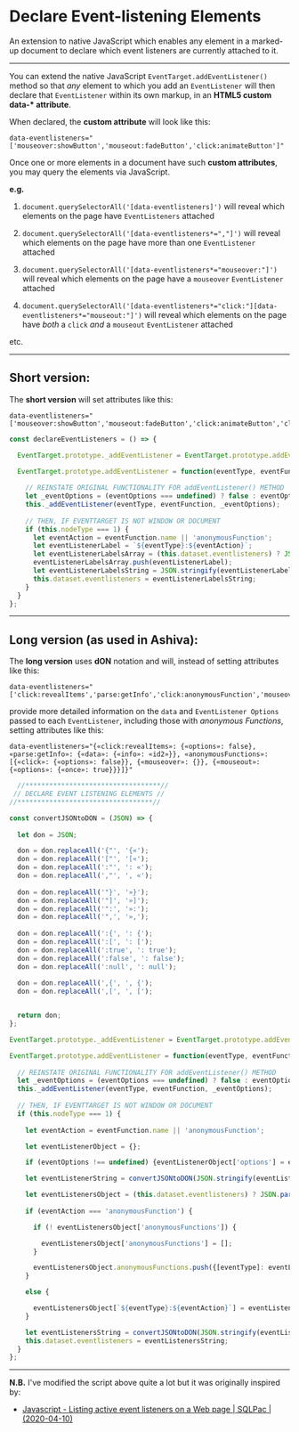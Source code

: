 # Declare Event-listening Elements
An extension to native JavaScript which enables any element in a marked-up document to declare which event listeners are currently attached to it.
________

You can extend the native JavaScript `EventTarget.addEventListener()` method so that *any* element to which you add an `EventListener` will then declare that `EventListener` within its own markup, in an **HTML5 custom data-\* attribute**.

When declared, the **custom attribute** will look like this:

    data-eventlisteners="['mouseover:showButton','mouseout:fadeButton','click:animateButton']"

Once one or more elements in a document have such **custom attributes**, you may query the elements via JavaScript.

**e.g.**

 1. `document.querySelectorAll('[data-eventlisteners]')` will reveal which elements on the page have `EventListeners` attached

 2. `document.querySelectorAll('[data-eventlisteners*=","]')` will reveal which elements on the page have more than one `EventListener` attached

 3. `document.querySelectorAll('[data-eventlisteners*="mouseover:"]')` will reveal which elements on the page have a `mouseover` `EventListener` attached

 4. `document.querySelectorAll('[data-eventlisteners*="click:"][data-eventlisteners*="mouseout:"]')` will reveal which elements on the page have *both* a `click` *and* a `mouseout` `EventListener` attached

etc.

_______

## Short version:
The **short version** will set attributes like this:

    data-eventlisteners="['mouseover:showButton','mouseout:fadeButton','click:animateButton','click:anonymousFunction']"

```js
const declareEventListeners = () => {

  EventTarget.prototype._addEventListener = EventTarget.prototype.addEventListener;

  EventTarget.prototype.addEventListener = function(eventType, eventFunction, eventOptions) {
  
    // REINSTATE ORIGINAL FUNCTIONALITY FOR addEventListener() METHOD
    let _eventOptions = (eventOptions === undefined) ? false : eventOptions;
    this._addEventListener(eventType, eventFunction, _eventOptions);
   
    // THEN, IF EVENTTARGET IS NOT WINDOW OR DOCUMENT
    if (this.nodeType === 1) {
      let eventAction = eventFunction.name || 'anonymousFunction';
      let eventListenerLabel = `${eventType}:${eventAction}`;
      let eventListenerLabelsArray = (this.dataset.eventlisteners) ? JSON.parse(this.dataset.eventlisteners.replaceAll( "'", '"')) : [];
      eventListenerLabelsArray.push(eventListenerLabel);
      let eventListenerLabelsString = JSON.stringify(eventListenerLabelsArray).replaceAll('"', "'");
      this.dataset.eventlisteners = eventListenerLabelsString;
    }
  }
};
```

_______

## Long version (as used in Ashiva):
The **long version** uses **dON** notation and will, instead of setting attributes like this:
    
    data-eventlisteners="['click:revealItems','parse:getInfo','click:anonymousFunction','mouseover:anonymousFunction','mouseout:anonymousFunction']"
    
provide more detailed information on the `data` and `EventListener Options` passed to each `EventListener`, including those with *anonymous Functions*, setting attributes like this:
    
    data-eventlisteners="{«click:revealItems»: {«options»: false}, «parse:getInfo»: {«data»: {«info»: «id2»}}, «anonymousFunctions»: [{«click»: {«options»: false}}, {«mouseover»: {}}, {«mouseout»: {«options»: {«once»: true}}}]}"
    
```js
  //**********************************//
 // DECLARE EVENT LISTENING ELEMENTS //
//**********************************//

const convertJSONtoDON = (JSON) => {
  
  let don = JSON;

  don = don.replaceAll('{"', '{«');
  don = don.replaceAll('["', '[«');
  don = don.replaceAll(':"', ': «');
  don = don.replaceAll(',"', ', «');
  
  don = don.replaceAll('"}', '»}');
  don = don.replaceAll('"]', '»]');
  don = don.replaceAll('":', '»:');
  don = don.replaceAll('",', '»,');
  
  don = don.replaceAll(':{', ': {');
  don = don.replaceAll(':[', ': [');
  don = don.replaceAll(':true', ': true');
  don = don.replaceAll(':false', ': false');
  don = don.replaceAll(':null', ': null');
  
  don = don.replaceAll(',{', ', {');
  don = don.replaceAll(',[', ', [');


  return don;
};

EventTarget.prototype._addEventListener = EventTarget.prototype.addEventListener;

EventTarget.prototype.addEventListener = function(eventType, eventFunction, eventOptions) {
  
  // REINSTATE ORIGINAL FUNCTIONALITY FOR addEventListener() METHOD
  let _eventOptions = (eventOptions === undefined) ? false : eventOptions;
  this._addEventListener(eventType, eventFunction, _eventOptions);
   
  // THEN, IF EVENTTARGET IS NOT WINDOW OR DOCUMENT
  if (this.nodeType === 1) {
    
    let eventAction = eventFunction.name || 'anonymousFunction';

    let eventListenerObject = {};

    if (eventOptions !== undefined) {eventListenerObject['options'] = eventOptions;}

    let eventListenerString = convertJSONtoDON(JSON.stringify(eventListenerObject));

    let eventListenersObject = (this.dataset.eventlisteners) ? JSON.parse(this.dataset.eventlisteners.replace(/«|»/g, '"')) : {};
    
    if (eventAction === 'anonymousFunction') {

      if (! eventListenersObject['anonymousFunctions']) {

        eventListenersObject['anonymousFunctions'] = [];
      }

      eventListenersObject.anonymousFunctions.push({[eventType]: eventListenerObject});
    }

    else {

      eventListenersObject[`${eventType}:${eventAction}`] = eventListenerObject;
    }

    let eventListenersString = convertJSONtoDON(JSON.stringify(eventListenersObject));
    this.dataset.eventlisteners = eventListenersString;
  }
};

```
    
_______

**N.B.** I've modified the script above quite a lot but it was originally inspired by:

 - [Javascript - Listing active event listeners on a Web page | SQLPac | (2020-04-10)](https://www.sqlpac.com/en/documents/javascript-listing-active-event-listeners.html)

